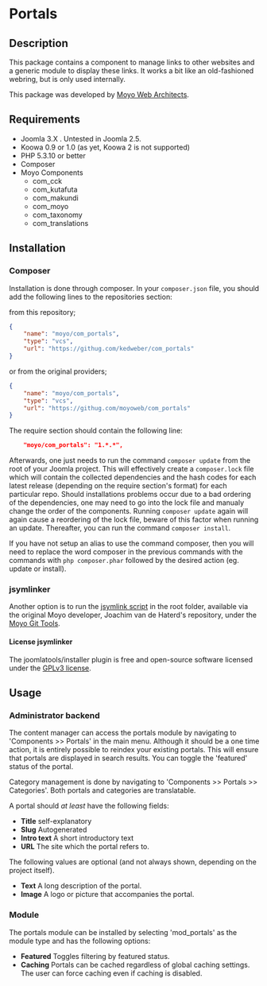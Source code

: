 # Portals

## Description

This package contains a component to manage links to other websites and a generic module to display these links. It
works a bit like an old-fashioned webring, but is only used internally.

This package was developed by [Moyo Web Architects](http://moyoweb.nl).

## Requirements

* Joomla 3.X . Untested in Joomla 2.5.
* Koowa 0.9 or 1.0 (as yet, Koowa 2 is not supported)
* PHP 5.3.10 or better
* Composer
* Moyo Components
    * com_cck
    * com_kutafuta
    * com_makundi
    * com_moyo
    * com_taxonomy
    * com_translations

## Installation

### Composer

Installation is done through composer. In your `composer.json` file, you should add the following lines to the repositories
section:

from this repository; 

```json
{
    "name": "moyo/com_portals",
    "type": "vcs",
    "url": "https://githug.com/kedweber/com_portals"
}
```

or from the original providers;

```json
{
    "name": "moyo/com_portals",
    "type": "vcs",
    "url": "https://githug.com/moyoweb/com_portals"
}
```

The require section should contain the following line:

```json
    "moyo/com_portals": "1.*.*",
```

Afterwards, one just needs to run the command `composer update` from the root of your Joomla project. This will 
effectively create a `composer.lock` file which will contain the collected dependencies and the hash codes for 
each latest release \(depending on the require section's format\) for each particular repo. Should installations 
problems occur due to a bad ordering of the dependencies, one may need to go into the lock file and manualy change 
the order of the components. Running `composer update` again will again cause a reordering of the lock file, beware of 
this factor when running an update. Thereafter, you can run the command `composer install`. 

If you have not setup an alias to use the command composer, then you will need to replace the word composer in the previous commands with the 
commands with `php composer.phar` followed by the desired action \(eg. update or install\).

### jsymlinker

Another option is to run the [jsymlink script](https://github.com/derjoachim/moyo-git-tools) in the root folder, available via the original Moyo developer, Joachim van de Haterd's repository, under 
the [Moyo Git Tools](https://github.com/derjoachim/moyo-git-tools).

#### License jsymlinker

The joomlatools/installer plugin is free and open-source software licensed under the [GPLv3 license](https://github.com/derjoachim/joomla-composer/blob/develop/gplv3-license).



## Usage

### Administrator backend

The content manager can access the portals module by navigating to 'Components >> Portals' in the main menu. Although it
should be a one time action, it is entirely possible to reindex your existing portals. This will ensure that portals are
displayed in search results. You can toggle the 'featured' status of the portal.

Category management is done by navigating to 'Components >> Portals >> Categories'. Both portals and categories are
translatable.

A portal should *at least* have the following fields:

* **Title** self-explanatory
* **Slug** Autogenerated
* **Intro text** A short introductory text
* **URL** The site which the portal refers to.

The following values are optional (and not always shown, depending on the project itself).
* **Text** A long description of the portal.
* **Image** A logo or picture that accompanies the portal.

### Module

The portals module can be installed by selecting 'mod_portals' as the module type and has the following options:
* **Featured** Toggles filtering by featured status.
* **Caching** Portals can be cached regardless of global caching settings. The user can force caching even if caching is
disabled.

